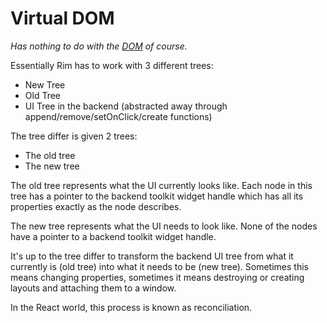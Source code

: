 # Virtual DOM
*Has nothing to do with the [DOM](https://en.wikipedia.org/wiki/Document_Object_Model) of course.*

Essentially Rim has to work with 3 different trees:
- New Tree
- Old Tree
- UI Tree in the backend (abstracted away through append/remove/setOnClick/create functions)

The tree differ is given 2 trees:
- The old tree
- The new tree

The old tree represents what the UI currently looks like. Each node in this tree has a pointer to
the backend toolkit widget handle which has all its properties exactly as the node describes.

The new tree represents what the UI needs to look like. None of the nodes have a pointer to
a backend toolkit widget handle.

It's up to the tree differ to transform the backend UI tree from what it currently is (old tree)
into what it needs to be (new tree). Sometimes this means changing properties, sometimes it means destroying
or creating layouts and attaching them to a window.

In the React world, this process is known as reconciliation.